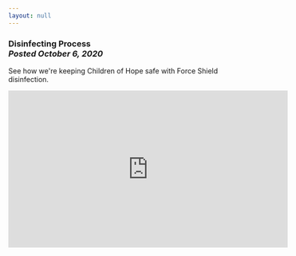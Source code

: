 ```yaml
---
layout: null
---
```


<h3 class="ui header">
  Disinfecting Process
  <div class="sub header">
    <i>Posted October 6, 2020</i>
  </div>
</h3>

See how we're keeping Children of Hope safe with Force Shield disinfection.
<iframe width="560" height="315" src="https://www.youtube.com/embed/HBsPHWPrZ-Q" frameborder="0" allow="accelerometer; autoplay; encrypted-media; gyroscope; picture-in-picture" allowfullscreen></iframe>